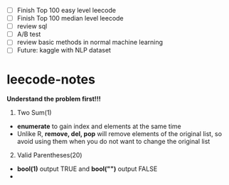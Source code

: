 - [ ] Finish Top 100 easy level leecode
- [ ] Finish Top 100 median level leecode
- [ ] review sql
- [ ] A/B test
- [ ] review basic methods in normal machine learning
- [ ] Future: kaggle with NLP dataset

# leecode-notes
**Understand the problem first!!!**

1. Two Sum(1)
- **enumerate** to gain index and elements at the same time
- Unlike R, **remove, del, pop** will remove elements of the original list, so avoid using them when you do not want to change the original list

2. Valid Parentheses(20)
- **bool(1)** output TRUE and **bool("")** output FALSE
- 
